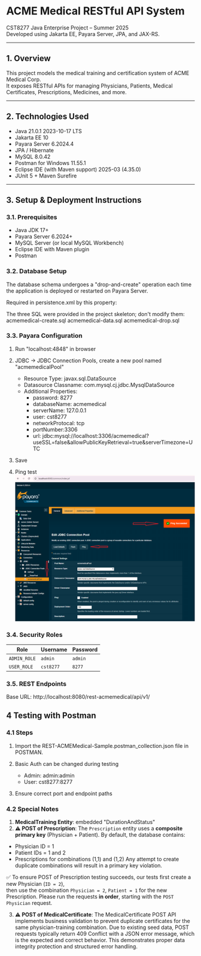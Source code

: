 # ACME Medical RESTful API System

CST8277 Java Enterprise Project – Summer 2025  
Developed using Jakarta EE, Payara Server, JPA, and JAX-RS.

---

## 1. Overview

This project models the medical training and certification system of ACME Medical Corp.  
It exposes RESTful APIs for managing Physicians, Patients, Medical Certificates, Prescriptions, Medicines, and more.

---

## 2. Technologies Used

- Java 21.0.1 2023-10-17 LTS
- Jakarta EE 10
- Payara Server 6.2024.4
- JPA / Hibernate
- MySQL 8.0.42
- Postman for Windows 11.55.1
- Eclipse IDE (with Maven support) 2025-03 (4.35.0)
- JUnit 5 + Maven Surefire

---

## 3. Setup & Deployment Instructions

### 3.1. Prerequisites

- Java JDK 17+
- Payara Server 6.2024+
- MySQL Server (or local MySQL Workbench)
- Eclipse IDE with Maven plugin
- Postman

### 3.2. Database Setup

The database schema undergoes a "drop-and-create" operation each time the application is deployed or restarted on Payara Server.

Required in persistence.xml by this property:
<property name="jakarta.persistence.schema-generation.database.action" value="drop-and-create"/>

The three SQL were provided in the project skeleton; don't modify them:
acmemedical-create.sql
acmemedical-data.sql
acmemedical-drop.sql

### 3.3. Payara Configuration
1. Run "localhost:4848" in browser
2. JDBC -> JDBC Connection Pools, create a new pool named "acmemedicalPool"
	- Resource Type: javax.sql.DataSource
	- Datasource Classname: com.mysql.cj.jdbc.MysqlDataSource
	- Additional Properties:
		- password: 8277
		- databaseName: acmemedical
		- serverName: 127.0.0.1
		- user: cst8277
		- networkProtocal: tcp
		- portNumber:3306
		- url: jdbc:mysql://localhost:3306/acmemedical?useSSL=false&allowPublicKeyRetrieval=true&serverTimezone=UTC

3. Save
4. Ping test
![Payara Ping](src/main/resources/PayaraPing.png)


### 3.4. Security Roles
| Role         | Username  | Password |
| ------------ | --------- | -------- |
| `ADMIN_ROLE` | `admin`   | `admin`  |
| `USER_ROLE`  | `cst8277` | `8277`   |


### 3.5. REST Endpoints
Base URL: http://localhost:8080/rest-acmemedical/api/v1/

## 4 Testing with Postman
### 4.1 Steps
1. Import the REST-ACMEMedical-Sample.postman_collection.json file in POSTMAN.

2. Basic Auth can be changed during testing
	- Admin: admin:admin
	- User: cst8277:8277

3. Ensure correct port and endpoint paths


### 4.2 Special Notes
1. **MedicalTraining Entity**: embedded "DurationAndStatus"
2. **⚠️ POST of Prescription**:  The `Prescription` entity uses a **composite primary key** (Physician + Patient).
By default, the database contains:
- Physician ID = 1
- Patient IDs = 1 and 2
- Prescriptions for combinations (1,1) and (1,2)
Any attempt to create duplicate combinations will result in a primary key violation.

✅ To ensure POST of Prescription testing succeeds, our tests first create a new Physician (`ID = 2`),  
then use the combination `Physician = 2`, `Patient = 1` for the new Prescription.
Please run the requests **in order**, starting with the `POST Physician` request.

3. **⚠️ POST of MedicalCertificate**: The MedicalCertificate POST API implements business validation to prevent duplicate certificates for the same physician-training combination. Due to existing seed data, POST requests typically return 409 Conflict with a JSON error message, which is the expected and correct behavior. This demonstrates proper data integrity protection and structured error handling.